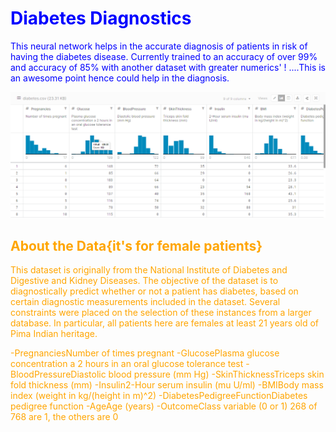 # <font color='blue'> Diabetes Diagnostics
This neural network helps in the accurate diagnosis of patients in risk of having the diabetes disease. Currently trained to an accuracy of over 99% and accuracy of 85% with another dataset with greater numerics'
! ....This is an awesome point hence could help in the diagnosis.

![](pics/diabetes_data.png)

## <font color='orange'>About the Data{it's for female patients}
This dataset is originally from the National Institute of Diabetes and Digestive and Kidney Diseases. 
The objective of the dataset is to diagnostically predict whether or not a patient has diabetes, based on certain diagnostic measurements included in the dataset.
Several constraints were placed on the selection of these instances from a larger database. 
In particular, all patients here are females at least 21 years old of Pima Indian heritage.

-PregnanciesNumber of times pregnant
-GlucosePlasma glucose concentration a 2 hours in an oral glucose tolerance test
-BloodPressureDiastolic blood pressure (mm Hg)
-SkinThicknessTriceps skin fold thickness (mm)
-Insulin2-Hour serum insulin (mu U/ml)
-BMIBody mass index (weight in kg/(height in m)^2)
-DiabetesPedigreeFunctionDiabetes pedigree function
-AgeAge (years)
-OutcomeClass variable (0 or 1) 268 of 768 are 1, the others are 0

